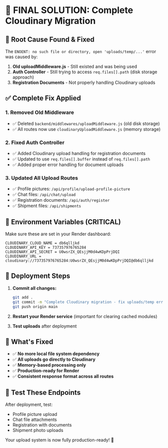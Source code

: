 # 🚀 FINAL SOLUTION: Complete Cloudinary Migration

## 🎯 **Root Cause Found & Fixed**

The `ENOENT: no such file or directory, open 'uploads/temp/...'` error was caused by:

1. **Old uploadMiddleware.js** - Still existed and was being used
2. **Auth Controller** - Still trying to access `req.files[].path` (disk storage approach)
3. **Registration Documents** - Not properly handling Cloudinary uploads

## ✅ **Complete Fix Applied**

### **1. Removed Old Middleware**

- ✅ Deleted `backend/middlewares/uploadMiddleware.js` (old disk storage)
- ✅ All routes now use `cloudinaryUploadMiddleware.js` (memory storage)

### **2. Fixed Auth Controller**

- ✅ Added Cloudinary upload handling for registration documents
- ✅ Updated to use `req.files[].buffer` instead of `req.files[].path`
- ✅ Added proper error handling for document uploads

### **3. Updated All Upload Routes**

- ✅ Profile pictures: `/api/profile/upload-profile-picture`
- ✅ Chat files: `/api/chat/upload`
- ✅ Registration documents: `/api/auth/register`
- ✅ Shipment files: `/api/shipments`

## 🔑 **Environment Variables (CRITICAL)**

Make sure these are set in your Render dashboard:

```
CLOUDINARY_CLOUD_NAME = db6qlljkd
CLOUDINARY_API_KEY = 737357976765284
CLOUDINARY_API_SECRET = U0wsrZX_QEsjjM0d4wKDpPrjDQI
CLOUDINARY_URL = cloudinary://737357976765284:U0wsrZX_QEsjjM0d4wKDpPrjDQI@db6qlljkd
```

## 🚀 **Deployment Steps**

1. **Commit all changes:**

   ```bash
   git add .
   git commit -m "Complete Cloudinary migration - fix uploads/temp error"
   git push origin main
   ```

2. **Restart your Render service** (important for clearing cached modules)

3. **Test uploads** after deployment

## 🎯 **What's Fixed**

- ✅ **No more local file system dependency**
- ✅ **All uploads go directly to Cloudinary**
- ✅ **Memory-based processing only**
- ✅ **Production-ready for Render**
- ✅ **Consistent response format across all routes**

## 🧪 **Test These Endpoints**

After deployment, test:

- Profile picture upload
- Chat file attachments
- Registration with documents
- Shipment photo uploads

Your upload system is now fully production-ready! 🎉

